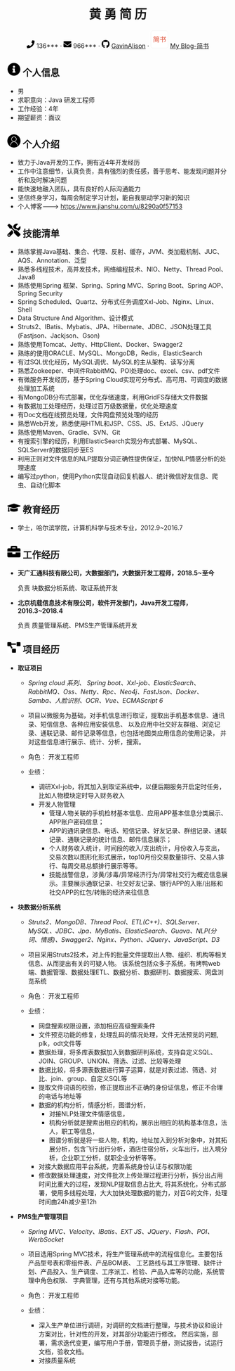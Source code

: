  <center>
     <h1>黄  勇  简  历</h1>
     <div>
         <span>
             <img src="assets/phone-solid.svg" width="18px">
             136***
         </span>
         ·
         <span>
             <img src="assets/envelope-solid.svg" width="18px">
             966***
         </span>
         ·
         <span>
             <img src="assets/github-brands.svg" width="18px">
             <a href="https://github.com/GavinAlison">GavinAlison</a>
         </span>
         ·
         <span>
             <img src="assets/jianshu.png" width="40px">
             <a href="https://www.jianshu.com/u/8290a0f57153">My Blog-简书</a>
         </span>
     </div>
 </center>

 ## <img src="assets/info-circle-solid.svg" width="30px"> 个人信息 

 - 男 
 - 求职意向：Java 研发工程师
 - 工作经验：4年
 - 期望薪资：面议

## <img src="assets/person.svg" width="30px"> 个人介绍

-   致力于Java开发的工作，拥有近4年开发经历 
-   工作中注意细节，认真负责，具有强烈的责任感，善于思考、能发现问题并分析和及时解决问题
-   能快速地融入团队，具有良好的人际沟通能力
-   坚信终身学习，每周会制定学习计划，能自我驱动学习新的知识
-   个人博客---> https://www.jianshu.com/u/8290a0f57153

## <img src="assets/tools-solid.svg" width="30px"> 技能清单

- 熟练掌握Java基础、集合、代理、反射、缓存，JVM、类加载机制、JUC、AQS、Annotation、泛型
- 熟悉多线程技术，高并发技术，网络编程技术、NIO、Netty、Thread Pool、Java8
- 熟练使用Spring 框架、Spring、Spring MVC、Spring Boot、Spring AOP、Spring Security
- Spring Scheduled、Quartz、分布式任务调度Xxl-Job、Nginx、Linux、Shell
- Data Structure And Algorithm、设计模式
- Struts2、IBatis、Mybatis、JPA、Hibernate、JDBC、JSON处理工具(Fastjson、Jackjson、Gson)
- 熟练使用Tomcat、Jetty、HttpClient、Docker、Swagger2
- 熟练的使用ORACLE、MySQL、MongoDB，Redis，ElasticSearch
- 有过SQL优化经历，MySQL调优、MySQL的主从架构、读写分离
- 熟悉Zookeeper、中间件RabbitMQ、POI处理doc、excel、csv、pdf文件
- 有微服务开发经历，基于Spring Cloud实现可分布式、高可用、可调度的数据处理加工系统
- 有MongoDB分布式部署，优化存储速度，利用GridFS存储大文件数据
- 有数据加工处理经历，处理过百万级数据量，优化处理速度
- 有Doc文档在线预览处理，文件网盘预览处理的经历
- 熟悉Web开发，熟悉使用HTML和JSP、CSS、JS、ExtJS、JQuery
- 熟练使用Maven、Gradle、SVN、Git
- 有搜索引擎的经历，利用ElasticSearch实现分布式部署、MySQL、SQLServer的数据同步至ES
- 利用正则对文件信息的NLP提取分词正确性提供保证，加快NLP情感分析的处理速度
- 编写过python，使用Python实现自动回复机器人、统计微信好友信息、爬虫、自动化脚本


## <img src="assets/graduation-cap-solid.svg" width="30px"> 教育经历

- 学士，哈尔滨学院，计算机科学与技术专业，2012.9~2016.7  


## <img src="assets/briefcase-solid.svg" width="30px"> 工作经历

- **天广汇通科技有限公司，大数据部门，大数据开发工程师，2018.5~至今**

   负责 块数据分析系统、取证系统开发

- **北京机载信息技术有限公司，软件开发部门，Java开发工程师，2016.3~2018.4**

   负责 质量管理系统、PMS生产管理系统开发
   
## <img src="assets/project-diagram-solid.svg" width="30px"> 项目经历

- **取证项目**
  
  - *Spring cloud 系列、 Spring boot、Xxl-job、ElasticSearch、RabbitMQ、Oss、Netty、Rpc、Neo4j、FastJson、Docker、Samba、人脸识别、OCR、Vue、ECMAScript 6*

  - 项目以微服务为基础，对手机信息进行取证，提取出手机基本信息、通讯录、短信信息、各种应用安装信息、
  以及应用中社交好友群组、浏览记录、通联记录、邮件记录等信息，也包括地图类应用信息的使用记录，
  并对这些信息进行展示、统计、分析，搜索。

  - 角色：  开发工程师
  - 业绩：
    -   调研Xxl-job，将其加入到取证系统中，以便后期服务开启定时任务，比如人物模块定时导入财务收入
    -   开发人物管理
        -   管理人物关联的手机检材基本信息、应用APP基本信息分类展示、APP账户密码信息；
        -   APP的通讯录信息、电话、短信记录、好友记录、群组记录、通联记录、通联记录的统计信息、邮件信息展示；
        -   个人财务收入统计，时间段的收入/支出统计，月份收入与支出，交易次数以图形化形式展示，top10月份交易数量排行、交易人排行、每周交易总额排行展示等等。
        -   技能战警信息，涉黄/涉毒/异常经济行为/异常社交行为概览信息展示。主要展示通联记录、社交好友记录、银行APP的入账/出账和社交APP的红包/转账的经济来往信息
  
-   **块数据分析系统**
    - *Struts2、MongoDB、Thread Pool、ETL(C++)、SQLServer、MySQL、JDBC、Jpa、MyBatis、ElasticSearch、Guava、NLP(分词、情感)、Swagger2、Nginx、Python、JQuery、JavaScript、D3*
    
    - 项目采用Struts2技术，对上传的批量文件提取出人物、组织、机构等相关信息、从而提出有关的可疑人物。
    该系统包括众多子系统，有烤鸭web端、数据管理、数据处理ETL、数据分析、数据研判、数据搜索、网盘浏览系统
    
    - 角色： 开发工程师
    - 业绩： 
        -   网盘搜索权限设置，添加相应高级搜索条件 
        -   文件预览功能的修复，处理乱码的情况处理，文件无法预览的问题, plk，odt文件等 
        -   数据处理，将多库表数据加入到数据研判系统，支持自定义SQL、JOIN、GROUP、UNION、筛选、过滤、比较等处理
        -   数据比较，将多源表数据进行算子运算，就是对表过滤、筛选、对比、join、group、自定义SQL等 
        -   提取文件词语的校验，修正提取出不正确的身份证信息，修正不合理的电话与地址等 
        -   数据的机构分析，情感分析，图谱分析，
            -   对接NLP处理文件情感信息，
            -   机构分析就是搜索出相应的机构，展示出相应的机构基本信息，法人，职工等信息，
            -   图谱分析就是将一些人物，机构，地址加入到分析对象中，对其拓展分析，包含飞行出行分析，酒店住宿分析，火车出行，出入境分析，企业职工分析，就职企业分析等等。 
        -   对接大数据应用平台系统，完善系统身份认证与权限功能
        -   修改数据处理速度，对文件批次上传处理过程进行分析，拆分出占用时间比重大的过程，发现NLP提取信息占比大,
        将其系统化，分布式部署，使用多线程处理，大大加快处理数据的能力，对百G的文件，处理时间由24h减少至12h
    
- **PMS生产管理项目**

  - *Spring MVC、Velocity、IBatis、EXT JS、JQuery、Flash、POI、WerbSocket*

  - 项目选用Spring MVC技术，将生产管理系统中的流程信息化。主要包括产品型号表和零组件表、产品BOM表、
  工艺路线与其工序管理、缺件计划、产品投入、生产调度、工序派工、检验、产品入库等的功能，系统管理中角色权限、
  字典管理，还有与其他系统对接等功能。
  
  - 角色： 开发工程师
  - 业绩： 
    -  深入生产单位进行调研，对调研的文档进行整理，与技术协议和设计方案对比，针对性的开发，对其部分功能进行修改。
    然后实施，部署，需求迭代变更，编写用户手册，管理员手册，测试报告，试运行文档，验收文档。
    -  对接质量系统
    

